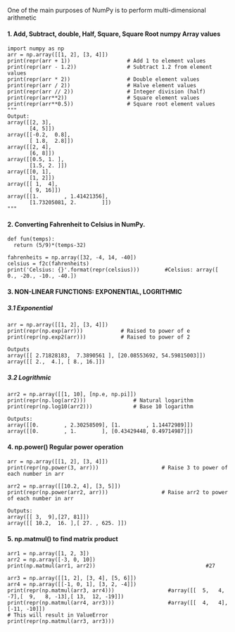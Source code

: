 One of the main purposes of NumPy is to perform multi-dimensional arithmetic

#### 1. Add, Subtract, double, Half, Square, Square Root numpy Array values
```
import numpy as np
arr = np.array([[1, 2], [3, 4]])
print(repr(arr + 1))                  # Add 1 to element values
print(repr(arr - 1.2))                # Subtract 1.2 from element values
print(repr(arr * 2))                  # Double element values
print(repr(arr / 2))                  # Halve element values
print(repr(arr // 2))                 # Integer division (half)
print(repr(arr**2))                   # Square element values
print(repr(arr**0.5))                 # Square root element values
"""
Output:
array([[2, 3],
       [4, 5]])
array([[-0.2,  0.8],
       [ 1.8,  2.8]])
array([[2, 4],
       [6, 8]])
array([[0.5, 1. ],
       [1.5, 2. ]])
array([[0, 1],
       [1, 2]])
array([[ 1,  4],
       [ 9, 16]])
array([[1.        , 1.41421356],
       [1.73205081, 2.        ]])
"""
```

#### 2. Converting Fahrenheit to Celsius in NumPy.
```
def fun(temps):
  return (5/9)*(temps-32)

fahrenheits = np.array([32, -4, 14, -40])
celsius = f2c(fahrenheits)
print('Celsius: {}'.format(repr(celsius)))        #Celsius: array([  0., -20., -10., -40.])
```

#### 3. NON-LINEAR FUNCTIONS: EXPONENTIAL, LOGRITHMIC
##### 3.1 Exponential
```
arr = np.array([[1, 2], [3, 4]])
print(repr(np.exp(arr)))            # Raised to power of e
print(repr(np.exp2(arr)))           # Raised to power of 2

Outputs
array([[ 2.71828183,  7.3890561 ], [20.08553692, 54.59815003]])
array([[ 2.,  4.], [ 8., 16.]])
```
##### 3.2 Logrithmic
```
arr2 = np.array([[1, 10], [np.e, np.pi]])
print(repr(np.log(arr2)))               # Natural logarithm
print(repr(np.log10(arr2)))             # Base 10 logarithm

Outputs:
array([[0.        , 2.30258509], [1.        , 1.14472989]])
array([[0.        , 1.        ], [0.43429448, 0.49714987]])
```

#### 4. np.power() Regular power operation
```
arr = np.array([[1, 2], [3, 4]])          
print(repr(np.power(3, arr)))                    # Raise 3 to power of each number in arr

arr2 = np.array([[10.2, 4], [3, 5]])
print(repr(np.power(arr2, arr)))                 # Raise arr2 to power of each number in arr

Outputs:
array([[ 3,  9],[27, 81]])
array([[ 10.2,  16. ],[ 27. , 625. ]])
```    


#### 5. np.matmul() to find matrix product
```
arr1 = np.array([1, 2, 3])
arr2 = np.array([-3, 0, 10])
print(np.matmul(arr1, arr2))                                   #27

arr3 = np.array([[1, 2], [3, 4], [5, 6]])
arr4 = np.array([[-1, 0, 1], [3, 2, -4]])
print(repr(np.matmul(arr3, arr4)))                 #array([[  5,   4,  -7],[  9,   8, -13],[ 13,  12, -19]])
print(repr(np.matmul(arr4, arr3)))                 #array([[  4,   4],[-11, -10]])
# This will result in ValueError
print(repr(np.matmul(arr3, arr3)))
```
